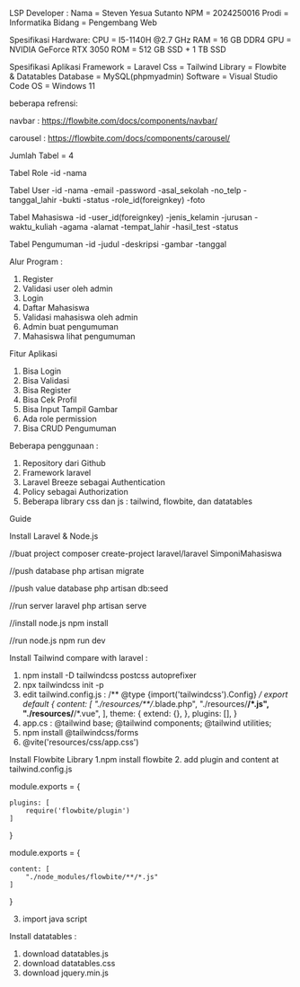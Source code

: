 LSP
Developer : 
Nama = Steven Yesua Sutanto
NPM = 2024250016
Prodi = Informatika
Bidang = Pengembang Web

Spesifikasi Hardware:
CPU = I5-1140H @2.7 GHz
RAM = 16 GB DDR4
GPU = NVIDIA GeForce RTX 3050
ROM = 512 GB SSD + 1 TB SSD

Spesifikasi Aplikasi
Framework = Laravel
Css = Tailwind
Library = Flowbite & Datatables
Database = MySQL(phpmyadmin)
Software = Visual Studio Code
OS = Windows 11

beberapa refrensi:

navbar :
https://flowbite.com/docs/components/navbar/

carousel :
https://flowbite.com/docs/components/carousel/

Jumlah Tabel = 4

Tabel Role
-id
-nama

Tabel User
-id
-nama
-email
-password
-asal_sekolah
-no_telp
-tanggal_lahir
-bukti
-status
-role_id(foreignkey)
-foto

Tabel Mahasiswa
-id
-user_id(foreignkey)
-jenis_kelamin
-jurusan
-waktu_kuliah
-agama
-alamat
-tempat_lahir
-hasil_test
-status

Tabel Pengumuman
-id
-judul
-deskripsi
-gambar
-tanggal

Alur Program :
1. Register
2. Validasi user oleh admin
3. Login
4. Daftar Mahasiswa
5. Validasi mahasiswa oleh admin
6. Admin buat pengumuman
7. Mahasiswa lihat pengumuman

Fitur Aplikasi
1. Bisa Login
2. Bisa Validasi
3. Bisa Register
4. Bisa Cek Profil
5. Bisa Input Tampil Gambar
6. Ada role permission
7. Bisa CRUD Pengumuman

Beberapa penggunaan :
1. Repository dari Github
2. Framework laravel
3. Laravel Breeze sebagai Authentication
4. Policy sebagai Authorization
5. Beberapa library css dan js : tailwind, flowbite, dan datatables

Guide

Install Laravel & Node.js

//buat project
composer create-project laravel/laravel SimponiMahasiswa

//push database
php artisan migrate

//push value database
php artisan db:seed

//run server laravel
php artisan serve

//install node.js
npm install

//run node.js
npm run dev

Install Tailwind compare with laravel : 

1. npm install -D tailwindcss postcss autoprefixer
2. npx tailwindcss init -p
3. edit tailwind.config.js : 
  /** @type {import('tailwindcss').Config} */
  export default {
    content: [
      "./resources/**/*.blade.php",
      "./resources/**/*.js",
      "./resources/**/*.vue",
    ],
    theme: {
      extend: {},
    },
    plugins: [],
  }
4. app.cs : 
  @tailwind base;
  @tailwind components;
  @tailwind utilities;
5. npm install @tailwindcss/forms
6. @vite('resources/css/app.css')

Install Flowbite Library
1.npm install flowbite
2. add plugin and content at tailwind.config.js

 module.exports = {

    plugins: [
        require('flowbite/plugin')
    ]

}

module.exports = {

    content: [
        "./node_modules/flowbite/**/*.js"
    ]

}

3. import java script
<script src="../path/to/flowbite/dist/flowbite.min.js"></script>

Install datatables :
1. download datatables.js
2. download datatables.css
3. download jquery.min.js




   
